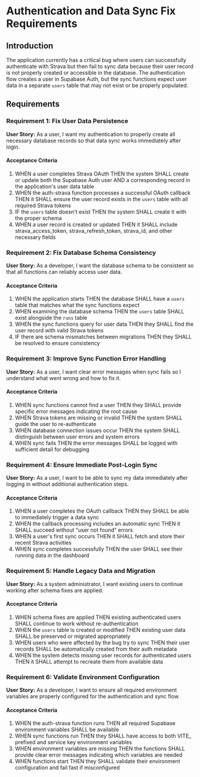 # Authentication and Data Sync Fix Requirements

## Introduction

The application currently has a critical bug where users can successfully authenticate with Strava but then fail to sync data because their user record is not properly created or accessible in the database. The authentication flow creates a user in Supabase Auth, but the sync functions expect user data in a separate `users` table that may not exist or be properly populated.

## Requirements

### Requirement 1: Fix User Data Persistence

**User Story:** As a user, I want my authentication to properly create all necessary database records so that data sync works immediately after login.

#### Acceptance Criteria

1. WHEN a user completes Strava OAuth THEN the system SHALL create or update both the Supabase Auth user AND a corresponding record in the application's user data table
2. WHEN the auth-strava function processes a successful OAuth callback THEN it SHALL ensure the user record exists in the `users` table with all required Strava tokens
3. IF the `users` table doesn't exist THEN the system SHALL create it with the proper schema
4. WHEN a user record is created or updated THEN it SHALL include strava_access_token, strava_refresh_token, strava_id, and other necessary fields

### Requirement 2: Fix Database Schema Consistency

**User Story:** As a developer, I want the database schema to be consistent so that all functions can reliably access user data.

#### Acceptance Criteria

1. WHEN the application starts THEN the database SHALL have a `users` table that matches what the sync functions expect
2. WHEN examining the database schema THEN the `users` table SHALL exist alongside the `runs` table
3. WHEN the sync functions query for user data THEN they SHALL find the user record with valid Strava tokens
4. IF there are schema mismatches between migrations THEN they SHALL be resolved to ensure consistency

### Requirement 3: Improve Sync Function Error Handling

**User Story:** As a user, I want clear error messages when sync fails so I understand what went wrong and how to fix it.

#### Acceptance Criteria

1. WHEN sync functions cannot find a user THEN they SHALL provide specific error messages indicating the root cause
2. WHEN Strava tokens are missing or invalid THEN the system SHALL guide the user to re-authenticate
3. WHEN database connection issues occur THEN the system SHALL distinguish between user errors and system errors
4. WHEN sync fails THEN the error messages SHALL be logged with sufficient detail for debugging

### Requirement 4: Ensure Immediate Post-Login Sync

**User Story:** As a user, I want to be able to sync my data immediately after logging in without additional authentication steps.

#### Acceptance Criteria

1. WHEN a user completes the OAuth callback THEN they SHALL be able to immediately trigger a data sync
2. WHEN the callback processing includes an automatic sync THEN it SHALL succeed without "user not found" errors
3. WHEN a user's first sync occurs THEN it SHALL fetch and store their recent Strava activities
4. WHEN sync completes successfully THEN the user SHALL see their running data in the dashboard

### Requirement 5: Handle Legacy Data and Migration

**User Story:** As a system administrator, I want existing users to continue working after schema fixes are applied.

#### Acceptance Criteria

1. WHEN schema fixes are applied THEN existing authenticated users SHALL continue to work without re-authentication
2. WHEN the `users` table is created or modified THEN existing user data SHALL be preserved or migrated appropriately
3. WHEN users who were affected by the bug try to sync THEN their user records SHALL be automatically created from their auth metadata
4. WHEN the system detects missing user records for authenticated users THEN it SHALL attempt to recreate them from available data

### Requirement 6: Validate Environment Configuration

**User Story:** As a developer, I want to ensure all required environment variables are properly configured for the authentication and sync flow.

#### Acceptance Criteria

1. WHEN the auth-strava function runs THEN all required Supabase environment variables SHALL be available
2. WHEN sync functions run THEN they SHALL have access to both VITE_ prefixed and service key environment variables
3. WHEN environment variables are missing THEN the functions SHALL provide clear error messages indicating which variables are needed
4. WHEN functions start THEN they SHALL validate their environment configuration and fail fast if misconfigured